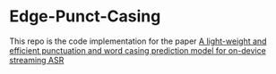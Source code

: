 # Edge-Punct-Casing
This repo is the code implementation for the paper [A light-weight and efficient punctuation and word casing prediction model for on-device streaming ASR](https://arxiv.org/abs/2407.13142)
